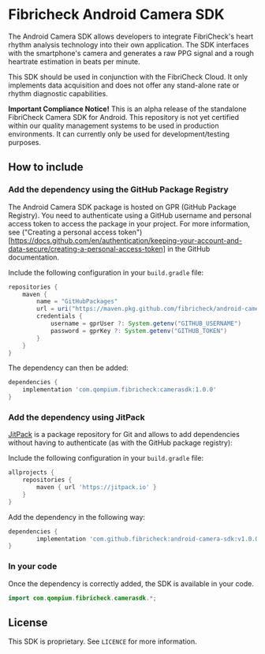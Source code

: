 # Fibricheck Android Camera SDK
The Android Camera SDK allows developers to integrate FibriCheck's heart rhythm analysis technology into their own application. The SDK interfaces with the smartphone's camera and generates a raw PPG signal and a rough heartrate estimation in beats per minute.

This SDK should be used in conjunction with the FibriCheck Cloud. It only implements data acquisition and does not offer any stand-alone rate or rhythm diagnostic capabilities.

**Important Compliance Notice!** This is an alpha release of the standalone FibriCheck Camera SDK for Android. This repository is not yet certified within our quality management systems to be used in production environments. It can currently only be used for development/testing purposes.

## How to include

### Add the dependency using the GitHub Package Registry

The Android Camera SDK package is hosted on GPR (GitHub Package Registry). You need to authenticate using a GitHub username and personal access token to access the package in your project. For more information, see ("Creating a personal access token")[https://docs.github.com/en/authentication/keeping-your-account-and-data-secure/creating-a-personal-access-token] in the GitHub documentation.

Include the following configuration in your `build.gradle` file: 

```groovy
repositories {
    maven {
        name = "GitHubPackages"
        url = uri("https://maven.pkg.github.com/fibricheck/android-camera-sdk")
        credentials {
            username = gprUser ?: System.getenv("GITHUB_USERNAME")
            password = gprKey ?: System.getenv("GITHUB_TOKEN")
        }
    }
}
```

The dependency can then be added:

<!-- x-release-please-start-version -->
```groovy
dependencies {
    implementation 'com.qompium.fibricheck:camerasdk:1.0.0'
}
```
<!-- x-release-please-end -->

### Add the dependency using JitPack
[JitPack](https://jitpack.io) is a package repository for Git and allows to add dependencies without having to authenticate (as with the GitHub package registry):

Include the following configuration in your `build.gradle` file:
```groovy
allprojects {
    repositories {
        maven { url 'https://jitpack.io' }
    }
}
```

Add the dependency in the following way:
<!-- x-release-please-start-version -->
```groovy
dependencies {
        implementation 'com.github.fibricheck:android-camera-sdk:v1.0.0'
}
```
<!-- x-release-please-end -->

### In your code
Once the dependency is correctly added, the SDK is available in your code.

```java
import com.qompium.fibricheck.camerasdk.*;
```

## License
This SDK is proprietary. See `LICENCE` for more information.